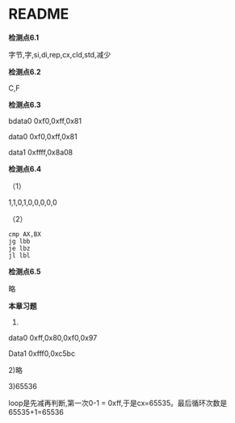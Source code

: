# README

**检测点6.1**

字节,字,si,di,rep,cx,cld,std,减少

**检测点6.2**

C,F

**检测点6.3**

bdata0 0xf0,0xff,0x81

data0 0xf0,0xff,0x81

data1 0xffff,0x8a08

**检测点6.4**

（1）

1,1,0,1,0,0,0,0,0

（2）

```assembly
cmp AX,BX
jg lbb
je lbz
jl lbl
```

**检测点6.5**

略

**本章习题**

1)

data0 0xff,0x80,0xf0,0x97

Data1 0xfff0,0xc5bc

2)略

3)65536

loop是先减再判断,第一次0-1 = 0xff,于是cx=65535。最后循环次数是65535+1=65536

